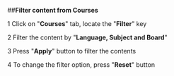 ##**Filter content from Courses**

1 Click on "**Courses**" tab, locate the "**Filter**" key

2 Filter the content by "**Language, Subject and Board**"

3 Press "**Apply**" button to filter the contents

4 To change the filter option, press "**Reset**" button